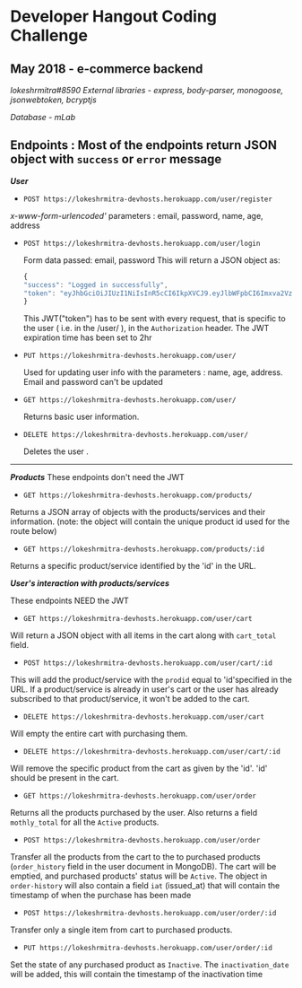 # Developer Hangout Coding Challenge
## May 2018 - e-commerce backend
*lokeshrmitra#8590*
*External libraries - express, body-parser, monogoose, jsonwebtoken, bcryptjs*

*Database - mLab*

**Endpoints :**
Most of the endpoints return	JSON object with `success` or `error` message
---
***User***
* `POST https://lokeshrmitra-devhosts.herokuapp.com/user/register`

_x-www-form-urlencoded'_ parameters : email, password, name, age, address
	
* `POST https://lokeshrmitra-devhosts.herokuapp.com/user/login`

	Form data passed: email, password
	This will return a JSON object as:
	```javascript
	{
    "success": "Logged in successfully",
    "token": "eyJhbGciOiJIUzI1NiIsInR5cCI6IkpXVCJ9.eyJlbWFpbCI6Imxva2VzaHJtaXRyYUBnbWFpbC5jb20iLCJpYXQiOjE1Mjc3NjQ5MjYsImV4cCI6MTUyNzc2ODUyNn0.ItzS6uSOfoyUPIOmmXFrYnkrxy9zPSisba8FyjKAsWs"
	}
	```
	This JWT("token") has to be sent with every request, that is specific to the user ( i.e. in the /user/ ), in the `Authorization` header. The JWT expiration time has been set to 2hr
* 	`PUT https://lokeshrmitra-devhosts.herokuapp.com/user/`

	Used for updating user info with the parameters : name, age, address.
	Email and password can't be updated
* `GET https://lokeshrmitra-devhosts.herokuapp.com/user/`

	Returns basic user information.
*	`DELETE https://lokeshrmitra-devhosts.herokuapp.com/user/`

	Deletes the user .
---
***Products***
These endpoints don't need the JWT

* `GET https://lokeshrmitra-devhosts.herokuapp.com/products/`

Returns a JSON array of objects with the products/services and their information.
(note: the object will contain the unique product id used for the route below)
* `GET https://lokeshrmitra-devhosts.herokuapp.com/products/:id`

Returns a specific product/service identified by the 'id' in the URL.

***User's interaction with products/services***

These endpoints NEED the JWT

* `GET https://lokeshrmitra-devhosts.herokuapp.com/user/cart`

Will return a JSON object with all items in the cart along with `cart_total` field.

* `POST https://lokeshrmitra-devhosts.herokuapp.com/user/cart/:id`

This will add the product/service with the `prodid` equal to 'id'specified in the URL. If a product/service is already in user's cart or the user has already subscribed to that product/service, it won't be added to the cart.

* `DELETE https://lokeshrmitra-devhosts.herokuapp.com/user/cart`

Will empty the entire cart with purchasing them.

* `DELETE https://lokeshrmitra-devhosts.herokuapp.com/user/cart/:id`

Will remove the specific product from the cart as given by the 'id'. 'id' should be present in the cart.

* `GET https://lokeshrmitra-devhosts.herokuapp.com/user/order`

Returns all the products purchased by the user. Also returns a field `mothly_total` for all the `Active` products.

* `POST https://lokeshrmitra-devhosts.herokuapp.com/user/order`

Transfer all the products from the cart to the to purchased products (`order_history` field in the user document in MongoDB). The cart will be emptied, and purchased products' status will be `Active`. The object in `order-history` will also contain a field `iat` (issued_at) that will contain the timestamp of when the purchase has been made

* `POST https://lokeshrmitra-devhosts.herokuapp.com/user/order/:id`

Transfer only a single item from cart to purchased products.

* `PUT https://lokeshrmitra-devhosts.herokuapp.com/user/order/:id`

Set the state of any purchased product as `Inactive`.  The `inactivation_date` will be added, this will contain the timestamp of the inactivation time
